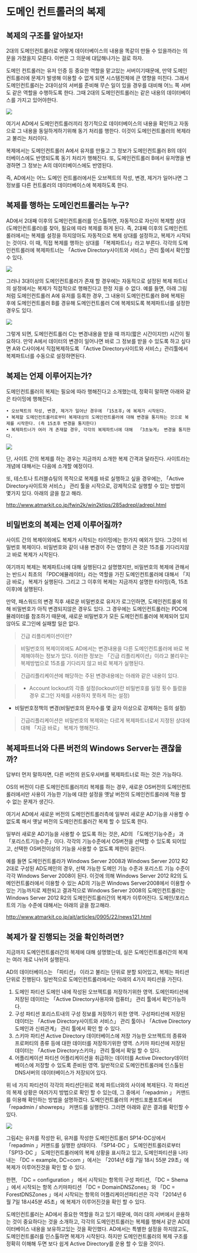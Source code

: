 # 도메인 컨트롤러의 복제

## 복제의 구조를 알아보자!

2대의 도메인컨트롤러로 어떻게 데이터베이스의 내용을 똑같이 만들 수 있을까라는 의문을 가졌을지 모른다. 이번은 그 의문에 대답해나가는 걸로 하자.

도메인 컨트롤러는 유저 인증 등 중요한 역할을 맡고있는 서버이기때문에, 만약 도메인컨트롤러에 문제가 발생해 이용할 수 없게 되면 시스템전체에 큰 영향을 미친다. 그래서 도메인컨트롤러는 2대이상의 서버를 준비해 무슨 일이 있을 경우를 대비해 어느 쪽 서버도 같은 역할을 수행하도록 한다. 그때 2대의 도메인컨트롤러는 같은 내용의 데이터베이스를 가지고 있어야한다. 

![](image/ad_04/img01.PNG)

여기서 AD에서 도메인컨트롤러끼리 정기적으로 데이터베이스의 내용을 확인하고 자동으로 그 내용을 동일하게하기위해 동기 처리를 행한다. 이것이 도메인컨트롤러의 복제라고 불리는 처리이다. 

복제에서는 도메인컨트롤러 A에서 유저를 만들고 그 정보가 도메인컨트롤러 B의 데이터베이스에도 반영되도록 동기 처리가 행해진다. 또, 도메인컨트롤러 B에서 유저명을 변경하면 그 정보는 A의 데이터베이스에도 반영된다.

즉, AD에서는 어느 도메인 컨트롤러에서든 오브젝트의 작성, 변경, 제거가 일어나면 그 정보를 다른 컨트롤러의 데이터베이스에 복제하도록 한다.

## 복제를 행하는 도메인컨트롤러는 누구?

AD에서 2대째 이후의 도메인컨트롤러를 인스톨하면, 자동적으로 자신이 복제할 상대(도메인컨트롤러)를 찾아, 필요에 따라 복제를 하게 된다.  즉, 2대째 이후의 도메인컨트롤러에서는 복제를 설정을 하지않아도 자동적으로 복제 상대를 설정하고, 복제가 시작되는 것이다. 이 때, 직접 복제를 행하는 상대를 「복제파트너」라고 부른다. 각각의 도메인컨트롤러에 복제파트너는  「Active Directory사이트와 서비스」관리 툴에서 확인할 수 있다.

![](image/ad_04/img02.PNG)

그러나 3대이상의 도메인컨트롤러가 존재 할 경우에는 자동적으로 설정된 복제 파트너의 설정에서는 복제가 직접적으로 행해진다고 한정 지을 수 없다. 예를 들면, 아래 그림처럼 도메인컨트롤러 A에 유저를 등록한 경우, 그 내용이 도메인컨트롤러 B에 복제된 후에 도메인컨트롤러 B를 경유해 도메인컨트롤러 C에 복제되도록 복제파트너를 설정한 경우도 있다.

![](image/ad_04/img03.PNG)

그렇게 되면, 도메인컨트롤러 C는 변경내용을 받을 때 까지(짧은 시간이지만)  시간이 필요하다. 만약 A에서 데이터의 변경이 일어나면 바로 그 정보를 받을 수 있도록 하고 싶다면 A와 C사이에서 직접복제하도록 「Active Directory사이트와 서비스」관리툴에서 복제파트너를 수동으로 설정하면된다.

## 복제는 언제 이루어지는가?

도메인컨트롤러의 복제는 필요에 따라 행해진다고 소개했는데, 정확히 말하면 아래와 같은 타이밍에 행해진다.

	• 오브젝트의 작성, 변경, 제거가 일어난 경우에 「15초후」에 복제가 시작된다.
	• 복제할 도메인컨트롤러로부터 복제대상의 도메인컨트롤러에 대해 변경을 통지하는 것으로 복제를 시작한다. (즉 15초후 변경을 통지한다)
	• 복제파트너가 여러 개 존재할 경우, 각각의 복제파트너에 대해  「3초늦게」 변경을 통지한다. 

![](image/ad_04/img04.PNG)

단, 사이트 간의 복제를 하는 경우는 지금까지 소개한 복제 간격과 달라진다. 사이트라는 개념에 대해서는 다음에 소개할 예정이다. 

또, 테스트나 트러블슈팅의 목적으로 복제를 바로 실행하고 싶을 경우에는, 
 「Active Directory사이트와 서비스」 관리 툴을 시작으로, 강제적으로 실행할 수 있는 방법이 몇가지 있다.  아래의 글을 참고 해라.

<http://www.atmarkit.co.jp/fwin2k/win2ktips/285adrepl/adrepl.html>

## 비밀번호의 복제는 언제 이루어질까?

사이트 간의 복제이외에도 복제가 시작되는 타이밍에는 한가지 예외가 있다. 그것이 비밀번호 복제이다. 비밀번호와 같이 내용 변경이 주는 영향이 큰 것은 15초를 기다리지않고 바로 복제가 시작된다.

여기까지 복제는 복제파트너에 대해 실행된다고 설명했지만, 비밀번호의 복제에 관해서는 반드시 최초의 「PDC에뮬레이터」라는 역할을 가진 도메인컨트롤러에 대해서  「지금 바로」 복제가 실행된다. 그리고 그 이후의 복제는 지금까지 설명한 타이밍(즉, 15초 이후)에 실행된다.

만약, 패스워드의 변경 직후 새로운 비밀번호로 유저가 로그인하면, 도메인컨트롤에 의해 비밀번호가 아직 변경되지않은 경우도 있다. 그 경우에는 도메인컨트롤러는 PDC에뮬레이터를 참조하기 때문에, 새로운 비밀번호가 모든 도메인컨트롤러에 복제되어 있지않아도 로그인에 실패할 일은 없다.

> 긴급 리플리케이션이란?

> 비밀번호의 복제이외에도 AD에서는 변경내용을 다른 도메인컨트롤러에 바로 복제해야하는 정보가 있다. 이러한 정보는 「긴급 리플리케이션」이라고 불리우는 복제방법으로 15초를 기다리지 않고 바로 복제가 실행된다.

> 긴급리플리케이션에 해당하는 주된 변경내용에는 아래와 같은 내용이 있다. 

> - Account lockout의 각종 설정(lockout이란 비밀번호를 일정 횟수 틀렸을 경우 로그인 자체를 사용하지 못하게 하는 설정)
- 비밀번호정책의 변경(비밀번호의 문자수를 몇 글자 이상으로 강제하는 등의 설정)

> 긴급리플리케이션은 비밀번호의 복제와는 다르게 복제파트너로서 지정된 상대에 대해 「지금 바로」 복제가 행해진다.


## 복제파트너와 다른 버전의 Windows Server는 괜찮을까?

답부터 먼저 말하자면, 다른 버전의 윈도우서버를 복제파트너로 하는 것은 가능하다.

OS의 버전이 다른 도메인컨트롤러끼리 복제를 하는 경우, 새로운 OS버전의 도메인컨트롤러에서만 사용이 가능한 기능에 대한 설정을 옛날 버전의 도메인컨트롤러에 적용 할 수 없는 문제가 생긴다. 

여기서 AD에서 새로운 버전의 도메인컨트롤러측에 일부러 새로운 AD기능을 사용할 수 없도록 해서 옛날 버전의 도메인컨트롤러간 복제 할 수 있도록 한다.

일부러 새로운 AD기능을 사용할 수 없도록 하는 것은, AD의 「도메인기능수준」 과  「포리스트기능수준」이다. 각각의 기능수준에서 OS버전을 선택할 수 있도록 되어있고, 선택한 OS버전이상의 기능을 사용할 수 없도록 제한이 걸린다.

예를 들면 도메인컨트롤라가 Windows Server 2008과 Windows Server 2012 R2 2대로 구성된 AD도메인의 경우, 선택 가능한 도메인 기능 수준과 포리스트 기능 수준이 각각 Windows Server 2008이 된다.  이것에 의해 Windows Server 2012 R2의 도메인컨트롤러에서 이용할 수 있는 AD의 기능은 Windows Server2008에서 이용할 수 있는 기능까지로 제한되고 결과적으로 Windows Server 2008의 도메인컨트롤러는 Windows Server 2012 R2의 도메인컨트롤러간의 복제가 이루어진다. 도메인/포리스트의 기능 수준에 대해서는 아래의 글을 참고해라.

<http://www.atmarkit.co.jp/ait/articles/0905/22/news121.html>

## 복제가 잘 진행되는 것을 확인하려면?

지금까지 도메인컨트롤러간의 복제에 대해 설명했는데, 실은 도메인컨트롤러간의 복제는 여러 개로 나뉘어 실행된다. 

AD의 데이터베이스는 「파티션」 이라고 불리는 단위로 분할 되어있고, 복제는 파티션단위로 진행된다. 일반적으로 도메인컨트롤러에서는 아래의 4가지 파티션을 가진다.

1. 도메인 파티션 
	도메인 내에 작성된 오브젝트를 저장하기위한 영역. 도메인파티션에 저장된 데이터는 「Active Directory사용자와 컴퓨터」 관리 툴에서 확인가능하다.
2. 구성 파티션
	포리스트내의 구성 정보를 저장하기 위한 영역. 구성파티션에 저장된 데이터는  「Active Directory사이트와 서비스」 관리 툴이나  「Active Directory도메인과 신뢰관계」 관리 툴에서 확인 할 수 있다.
3. 스키마 파티션
	Active Directory 데이터베이스에 저장 가능한 오브젝트의 종류와 프로퍼티의 종류 등에 대한 데이터를 저장하기위한 영역. 스키마 파티션에 저장된 데이터는 「Active Directory스키마」 관리 툴에서 확일 할 수 있다.
4. 어플리케이션 파티션
	어플리케이션을 취급하는 데이터를 Active Directory데이터베이스에 저장할 수 있도록 준비된 영역. 일반적으로 도메인컨트롤러에 인스톨된 DNS서버의 데이터베이스가 저장되어 있다.


위 네 가지 파티션이 각각의 파티션단위로 복제 파트너와의 사이에 복제된다. 각 파티션의 복제 상황은 여러가지 방법으로 확인 할 수 있는데, 그 중에서「repadmin 」 커맨드를 이용해 확인하는 방법을 설명하겠다. 도메인컨트롤러의 커맨드포롬포트에서 「repadmin / showreps」 커맨드를 실행한다. 그러면 아래와 같은 결과를 확인할 수 있다.  

![](image/ad_04/img05.PNG)

그림4는 유저를 작성한 뒤, 유저를 작성한 도메인컨트롤러 SP14-DC상에서 「repadmin 」커맨드를 실행한 상태이다. 「SP14-DC 」 도메인컨트롤러로부터 「SP13-DC 」 도메인컨트롤러에의 복제 상황을 표시하고 있고, 도메인파티션을 나타내는 「DC = example, DC=com 」에서는 「2014년 6월 7일 18시 55분 29초」에 복제가 이루어진것을 확인 할 수 있다. 

한편, 「DC = configuration 」 에서 시작되는 항목의 구성 파티션, 「DC = Shema 」에서 시작되는 항목 스키마파티션 「DC = DomainDNSZones」와 「DC = ForestDNSZones 」에서 시작되는 항목의 어플리케이션파티션은 각각 「2014년 6월 7일 18시45분 45초」에 복제가 이루어진것을 확인 할 수 있다.

도메인컨트롤러는 AD에서 중요한 역할을 하고 있기 때문에, 여러 대의 서버에서 운용하는 것이 중요하다는 것을 소개하고, 각각의 도메인컨트롤러는 복제를 행해서 같은 AD데이터베이스 내용을 보유하고있는 것을 확인했다. AD에서는 특별한 설정을 하지않고도, 도메인컨트롤러를 인스톨하면 복제가 시작된다. 하지만 도메인컨트롤러의 복제 구조를 정확히 이해해 두면 보다 쉽게 Active Directory를 운용 할 수 있을 것이다.
































